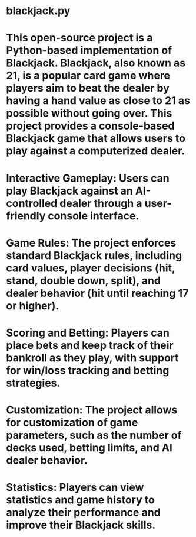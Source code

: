# blackjack.py
# This open-source project is a Python-based implementation of Blackjack. Blackjack, also known as 21, is a popular card game where players aim to beat the dealer by having a hand value as close to 21 as possible without going over. This project provides a console-based Blackjack game that allows users to play against a computerized dealer.
# Interactive Gameplay: Users can play Blackjack against an AI-controlled dealer through a user-friendly console interface.
# Game Rules: The project enforces standard Blackjack rules, including card values, player decisions (hit, stand, double down, split), and dealer behavior (hit until reaching 17 or higher).
# Scoring and Betting: Players can place bets and keep track of their bankroll as they play, with support for win/loss tracking and betting strategies.
# Customization: The project allows for customization of game parameters, such as the number of decks used, betting limits, and AI dealer behavior.
# Statistics: Players can view statistics and game history to analyze their performance and improve their Blackjack skills.
